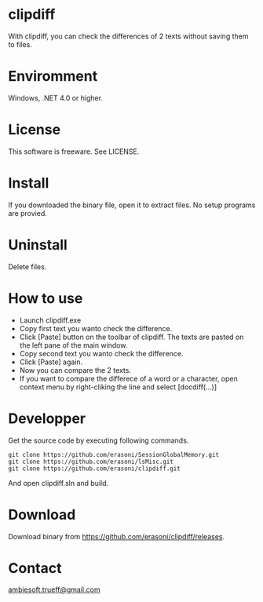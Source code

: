 # clipdiff
With clipdiff, you can check the differences of 2 texts without saving them to files.

# Enviromment
Windows, .NET 4.0 or higher.

# License
This software is freeware. See LICENSE.

# Install
If you downloaded the binary file, open it to extract files. No setup programs are provied.

# Uninstall
Delete files.

# How to use
* Launch clipdiff.exe
* Copy first text you wanto check the difference.
* Click [Paste] button on the toolbar of clipdiff. The texts are pasted on the left pane of the main window.
* Copy second text you wanto check the difference.
* Click [Paste] again.
* Now you can compare the 2 texts.
* If you want to compare the differece of a word or a character, open context menu by right-cliking the line and select [docdiff(...)]

# Developper
Get the source code by executing following commands.
```
git clone https://github.com/erasoni/SessionGlobalMemory.git
git clone https://github.com/erasoni/lsMisc.git
git clone https://github.com/erasoni/clipdiff.git
```
And open clipdiff.sln and build.

# Download
Download binary from https://github.com/erasoni/clipdiff/releases.

# Contact
ambiesoft.trueff@gmail.com
